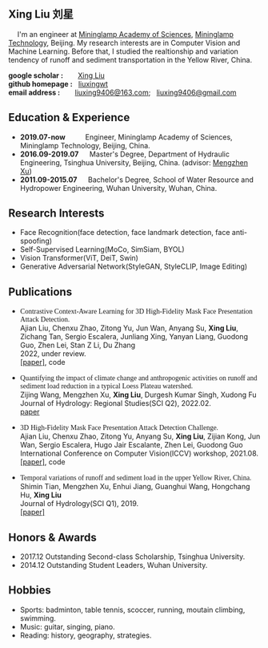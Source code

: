 ## Xing Liu 刘星
<!-- ![liuxing' face](https://github.com/liuxingwt/liuxingwt.github.io/blob/main/pictures/liuxing2.jpg){:height="100px" width="100px"}   -->

&emsp; I'm an engineer at [Mininglamp Academy of Sciences](http://mas.mininglamp.com/), [Mininglamp Technology](https://www.mininglamp.com/), Beijing. My research interests are in Computer Vision and Machine Learning. Before that, I studied the realtionship and variation tendency of runoff and sediment transportation in the Yellow River, China. 

**google scholar :** &emsp; &nbsp; [Xing Liu](https://scholar.google.com/citations?user=hR5PUJ0AAAAJ)  
**github homepage :** &nbsp; [liuxingwt](https://github.com/liuxingwt)  
**email address :** &emsp; &nbsp; liuxing9406@163.com; &nbsp; liuxing9406@gmail.com  

## Education & Experience
+ **2019.07-now**   &emsp;   &emsp;   Engineer, Mininglamp Academy of Sciences, Mininglamp Technology, Beijing, China.
+ **2016.09-2019.07** &emsp;  Master's Degree, Department of Hydraulic Engineering, Tsinghua University, Beijing, China. (advisor: [Mengzhen Xu](http://www.civil.tsinghua.edu.cn/he/essay/342/883.html))
+ **2011.09-2015.07** &emsp;  Bachelor's Degree, School of Water Resource and Hydropower Engineering, Wuhan University, Wuhan, China.

## Research Interests
+ Face Recognition(face detection, face landmark detection, face anti-spoofing)
+ Self-Supervised Learning(MoCo, SimSiam, BYOL)
+ Vision Transformer(ViT, DeiT, Swin)
+ Generative Adversarial Network(StyleGAN, StyleCLIP, Image Editing)

## Publications
+ <font face="微软雅黑">Contrastive Context-Aware Learning for 3D High-Fidelity Mask Face Presentation Attack Detection.</font>  
Ajian Liu, Chenxu Zhao, Zitong Yu, Jun Wan, Anyang Su, **Xing Liu**, Zichang Tan, Sergio Escalera, Junliang Xing, Yanyan Liang, Guodong Guo, Zhen Lei, Stan Z Li, Du Zhang  
2022, under review.  
[[paper]](https://arxiv.org/abs/2104.06148), code

+ <font face="微软雅黑">Quantifying the impact of climate change and anthropogenic activities on runoff and
sediment load reduction in a typical Loess Plateau watershed.</font>  
Zijing Wang, Mengzhen Xu, **Xing Liu**, Durgesh Kumar Singh, Xudong Fu    
Journal of Hydrology: Regional Studies(SCI Q2), 2022.02.   
[paper](https://www.sciencedirect.com/science/article/pii/S2214581822000052)
 
+ <font face="微软雅黑">3D High-Fidelity Mask Face Presentation Attack Detection Challenge.</font>  
Ajian Liu, Chenxu Zhao, Zitong Yu, Anyang Su, **Xing Liu**, Zijian Kong, Jun Wan, Sergio Escalera, Hugo Jair Escalante, Zhen Lei, Guodong Guo  
International Conference on Computer Vision(ICCV) workshop, 2021.08.    
[[paper]](https://arxiv.org/abs/2108.06968), code  

+ <font face="微软雅黑">Temporal variations of runoff and sediment load in the upper Yellow River, China.</font>  
Shimin Tian, Mengzhen Xu, Enhui Jiang, Guanghui Wang, Hongchang Hu, **Xing Liu**  
Journal of Hydrology(SCI Q1), 2019.  
[[paper]](https://www.sciencedirect.com/science/article/am/pii/S0022169418307959)    

## Honors & Awards
+ 2017.12  Outstanding Second-class Scholarship, Tsinghua University.
+ 2014.12  Outstanding Student Leaders, Wuhan University.

## Hobbies
+ Sports: badminton, table tennis, scoccer, running, moutain climbing, swimming.
+ Music: guitar, singing, piano.
+ Reading: history, geography, strategies.
